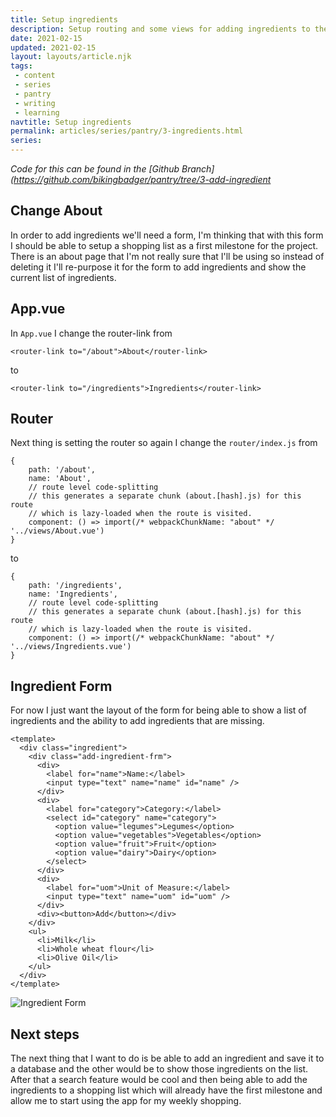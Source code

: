 ```yaml
---
title: Setup ingredients
description: Setup routing and some views for adding ingredients to the database
date: 2021-02-15
updated: 2021-02-15
layout: layouts/article.njk
tags: 
 - content
 - series
 - pantry
 - writing
 - learning
navtitle: Setup ingredients
permalink: articles/series/pantry/3-ingredients.html
series: 
---
```

*Code for this can be found in the [Github Branch](https://github.com/bikingbadger/pantry/tree/3-add-ingredient*
## Change About

In order to add ingredients we'll need a form, I'm thinking that with this form I should be able to setup a shopping list as a first milestone for the project. There is an about page that I'm not really sure that I'll be using so instead of deleting it I'll re-purpose it for the form to add ingredients and show the current list of ingredients. 

## App.vue

In `App.vue` I change the router-link from

```
<router-link to="/about">About</router-link>
```

to

```
<router-link to="/ingredients">Ingredients</router-link>
```

## Router

Next thing is setting the router so again I change the `router/index.js` from

```
{
    path: '/about',
    name: 'About',
    // route level code-splitting
    // this generates a separate chunk (about.[hash].js) for this route
    // which is lazy-loaded when the route is visited.
    component: () => import(/* webpackChunkName: "about" */ '../views/About.vue')
}
```

to 

```
{
    path: '/ingredients',
    name: 'Ingredients',
    // route level code-splitting
    // this generates a separate chunk (about.[hash].js) for this route
    // which is lazy-loaded when the route is visited.
    component: () => import(/* webpackChunkName: "about" */ '../views/Ingredients.vue')
}
```

## Ingredient Form

For now I just want the layout of the form for being able to show a list of ingredients and the ability to add ingredients that are missing.

```
<template>
  <div class="ingredient">
    <div class="add-ingredient-frm">
      <div>
        <label for="name">Name:</label>
        <input type="text" name="name" id="name" />
      </div>
      <div>
        <label for="category">Category:</label>
        <select id="category" name="category">
          <option value="legumes">Legumes</option>
          <option value="vegetables">Vegetables</option>
          <option value="fruit">Fruit</option>
          <option value="dairy">Dairy</option>
        </select>
      </div>
      <div>
        <label for="uom">Unit of Measure:</label>
        <input type="text" name="uom" id="uom" />
      </div>
      <div><button>Add</button></div>
    </div>
    <ul>
      <li>Milk</li>
      <li>Whole wheat flour</li>
      <li>Olive Oil</li>
    </ul>
  </div>
</template>
```

![Ingredient Form](https://res.cloudinary.com/hiltonmeyer-com/image/upload/f_auto,q_auto,c_scale,w_auto,dpr_auto/v1611929567/hiltonmeyer.com/pantry-004_hovn32.jpg)

## Next steps

The next thing that I want to do is be able to add an ingredient and save it to a database and the other would be to show those ingredients on the list. After that a search feature would be cool and then being able to add the ingredients to a shopping list which will already have the first milestone and allow me to start using the app for my weekly shopping.